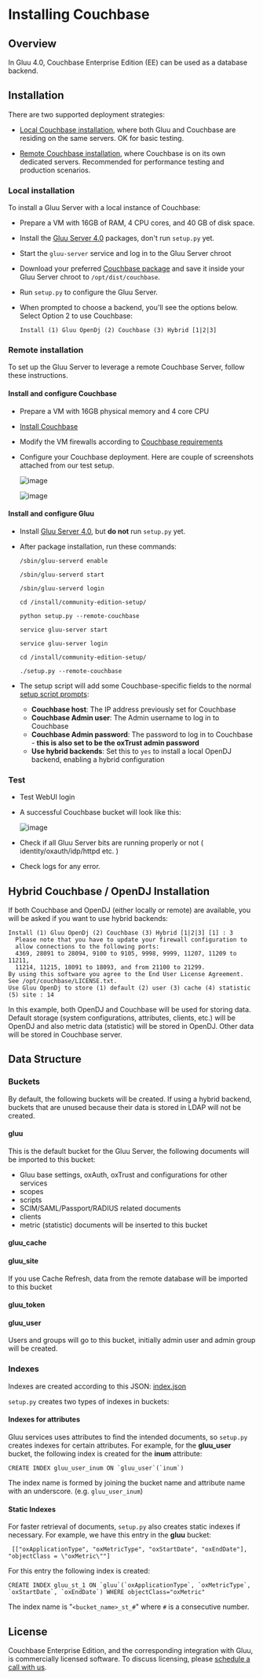 # Installing Couchbase
## Overview

In Gluu 4.0, Couchbase Enterprise Edition (EE) can be used as a database backend. 

## Installation

There are two supported deployment strategies: 

- [Local Couchbase installation](#local-installation), where both Gluu and Couchbase are residing on the same servers. OK for basic testing. 

- [Remote Couchbase installation](#remote-installation), where Couchbase is on its own dedicated servers. Recommended for performance testing and production scenarios. 

### Local installation

To install a Gluu Server with a local instance of Couchbase: 

 - Prepare a VM with 16GB of RAM, 4 CPU cores, and 40 GB of disk space. 
 - Install the [Gluu Server 4.0](https://gluu.org/docs/ce/4.0/installation-guide/install/) packages, don't run `setup.py` yet. 
 - Start the `gluu-server` service and log in to the Gluu Server chroot
 - Download your preferred [Couchbase package](https://www.couchbase.com/downloads) and save it inside your Gluu Server chroot to `/opt/dist/couchbase`.
 - Run `setup.py` to configure the Gluu Server.
 - When prompted to choose a backend, you'll see the options below. Select Option 2 to use Couchbase:
 
    ```
    Install (1) Gluu OpenDj (2) Couchbase (3) Hybrid [1|2|3]
    ```

### Remote installation

To set up the Gluu Server to leverage a remote Couchbase Server, follow these instructions. 

#### Install and configure Couchbase

- Prepare a VM with 16GB physical memory and 4 core CPU 
- [Install Couchbase](https://docs.couchbase.com/server/current/install/get-started.html)
- Modify the VM firewalls according to [Couchbase requirements](https://docs.couchbase.com/server/current/install/install-ports.html)
- Configure your Couchbase deployment. Here are couple of screenshots attached from our test setup. 

    ![image](./img/CB_remote_one.PNG)

    ![image](./img/CB_remote_two.PNG)

#### Install and configure Gluu

- Install [Gluu Server 4.0](https://gluu.org/docs/ce/4.0/installation-guide/install/), but **do not** run `setup.py` yet. 
- After package installation, run these commands: 
   
    ```tab="Ubuntu 18, RHEL 7, Debian 9, or CentOS 7"
    /sbin/gluu-serverd enable

    /sbin/gluu-serverd start
   
    /sbin/gluu-serverd login
   
    cd /install/community-edition-setup/
   
    python setup.py --remote-couchbase
    ```
    
    ```tab="Ubuntu 16"
    service gluu-server start
    
    service gluu-server login
    
    cd /install/community-edition-setup/
    
    ./setup.py --remote-couchbase
    ```
    
- The setup script will add some Couchbase-specific fields to the normal [setup script prompts](https://gluu.org/docs/ce/4.0/installation-guide/setup_py/#setup-prompt):

    - **Couchbase host**: The IP address previously set for Couchbase 
    - **Couchbase Admin user**: The Admin username to log in to Couchbase
    - **Couchbase Admin password**: The password to log in to Couchbase - **this is also set to be the oxTrust admin password**
    - **Use hybrid backends**: Set this to `yes` to install a local OpenDJ backend, enabling a hybrid configuration
    
### Test

- Test WebUI login
- A successful Couchbase bucket will look like this: 
 
    ![image](./img/CB_remote_successful_bucket.PNG)
 
- Check if all Gluu Server bits are running properly or not ( identity/oxauth/idp/httpd etc. ) 
- Check logs for any error. 

## Hybrid Couchbase / OpenDJ Installation

If both Couchbase and OpenDJ (either locally or remote) are available, you will be asked if you want to use hybrid backends:

```
Install (1) Gluu OpenDj (2) Couchbase (3) Hybrid [1|2|3] [1] : 3
  Please note that you have to update your firewall configuration to
  allow connections to the following ports:
  4369, 28091 to 28094, 9100 to 9105, 9998, 9999, 11207, 11209 to 11211,
  11214, 11215, 18091 to 18093, and from 21100 to 21299.
By using this software you agree to the End User License Agreement.
See /opt/couchbase/LICENSE.txt.
Use Gluu OpenDj to store (1) default (2) user (3) cache (4) statistic (5) site : 14
```

In this example, both OpenDJ and Couchbase will be used for storing data. Default storage (system configurations, attributes, clients, etc.) will be OpenDJ and also metric data (statistic) will be stored in OpenDJ. Other data will be stored in Couchbase server.

## Data Structure

### Buckets

By default, the following buckets will be created. If using a hybrid backend, buckets that are unused because their data is stored in LDAP will not be created.

#### gluu
This is the default bucket for the Gluu Server, the following documents will be imported to this bucket:
  - Gluu base settings, oxAuth, oxTrust and configurations for other services
  - scopes
  - scripts
  - SCIM/SAML/Passport/RADIUS related documents
  - clients
  - metric (statistic) documents will be inserted to this bucket 

#### gluu_cache

#### gluu_site
If you use Cache Refresh, data from the remote database will be imported to this bucket

#### gluu_token

#### gluu_user
Users and groups will go to this bucket, initially admin user and admin group will be created.

### Indexes

Indexes are created according to this JSON: [index.json](https://github.com/GluuFederation/community-edition-setup/blob/master/static/couchbase/index.json)

`setup.py` creates two types of indexes in buckets:

#### Indexes for attributes

Gluu services uses attributes to find the intended documents, so `setup.py` creates indexes for certain attributes. For example, for the **gluu_user** bucket, the following index is created for the **inum** attribute:

```
CREATE INDEX gluu_user_inum ON `gluu_user`(`inum`)
```

The index name is formed by joining the bucket name and attribute name with an underscore. (e.g. `gluu_user_inum`)

#### Static Indexes
For faster retrieval of documents, `setup.py` also creates static indexes if necessary. For example, we have this entry in the **gluu** bucket:

```
 [["oxApplicationType", "oxMetricType", "oxStartDate", "oxEndDate"], "objectClass = \"oxMetric\""]
```

For this entry the following index is created:

```
CREATE INDEX gluu_st_1 ON `gluu`(`oxApplicationType`, `oxMetricType`, `oxStartDate`, `oxEndDate`) WHERE objectClass="oxMetric"
```

The index name is "`<bucket_name>_st_#`" where `#` is a consecutive number.

## License

Couchbase Enterprise Edition, and the corresponding integration with Gluu, is commercially licensed software. To discuss licensing, please [schedule a call with us](https://gluu.org/booking). 
